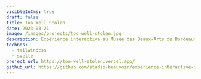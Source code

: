 ```yaml
---
visibleInCms: true
draft: false
title: Too Well Stolen
date: 2023-03-21
image: /images/projects/too-well-stolen.jpg
description: Expérience interactive au Musée des Beaux-Arts de Bordeaux
technos:
  - tailwindcss
  - svelte
project_url: https://too-well-stolen.vercel.app/
github_url: https://github.com/studio-beauvoir/experience-interactive-musba
---
```

